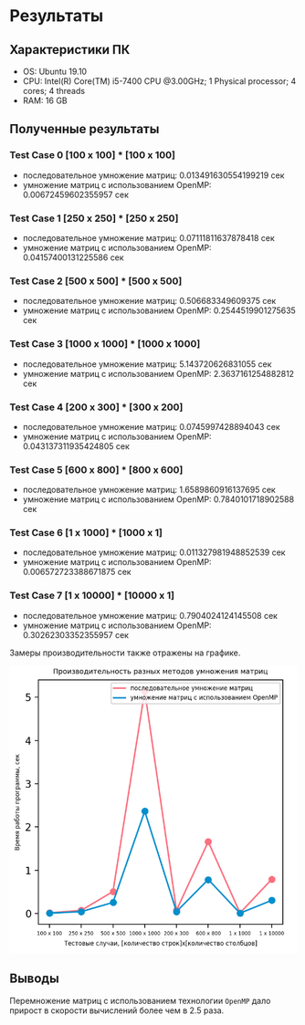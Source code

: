 # Результаты 

## Характеристики ПК
- OS: Ubuntu 19.10
- CPU: Intel(R) Core(TM) i5-7400 CPU @3.00GHz; 1 Physical processor; 4 cores; 4 threads
- RAM: 16 GB

## Полученные результаты
### Test Case 0 [100 x 100] * [100 x 100]
- последовательное умножение матриц: 0.013491630554199219 сек
- умножение матриц с использованием OpenMP: 0.00672459602355957 сек

### Test Case 1 [250 x 250] * [250 x 250]
- последовательное умножение матриц: 0.07111811637878418 сек
- умножение матриц с использованием OpenMP: 0.04157400131225586 сек

### Test Case 2 [500 x 500] * [500 x 500]
- последовательное умножение матриц: 0.506683349609375 сек
- умножение матриц с использованием OpenMP: 0.2544519901275635 сек

### Test Case 3 [1000 x 1000] * [1000 x 1000]
- последовательное умножение матриц: 5.143720626831055 сек
- умножение матриц с использованием OpenMP: 2.3637161254882812 сек

### Test Case 4 [200 x 300] * [300 x 200]
- последовательное умножение матриц: 0.0745997428894043 сек
- умножение матриц с использованием OpenMP: 0.043137311935424805 сек

### Test Case 5 [600 x 800] * [800 x 600]
- последовательное умножение матриц: 1.6589860916137695 сек
- умножение матриц с использованием OpenMP: 0.7840101718902588 сек

### Test Case 6 [1 x 1000] * [1000 x 1]
- последовательное умножение матриц: 0.011327981948852539 сек
- умножение матриц с использованием OpenMP: 0.006572723388671875 сек

### Test Case 7 [1 x 10000] * [10000 x 1]
- последовательное умножение матриц: 0.7904024124145508 сек
- умножение матриц с использованием OpenMP: 0.30262303352355957 сек

Замеры производительности также отражены на графике.

![Performance](../../reports/pictures/task_1_report.png)

## Выводы
Перемножение матриц с использованием технологии `OpenMP` дало прирост в скорости вычислений более чем в 2.5 раза.

